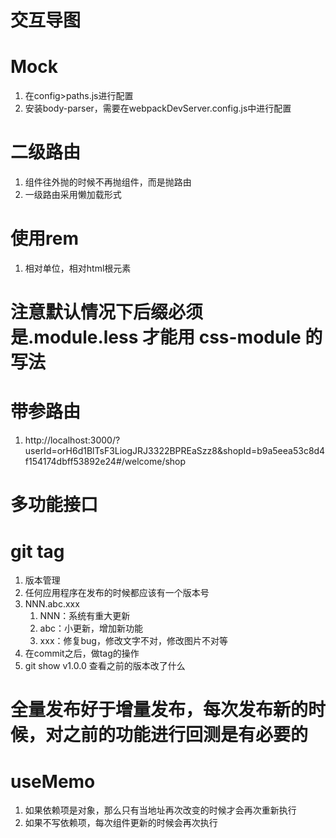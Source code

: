 # 交互导图

# Mock
1. 在config>paths.js进行配置
2. 安装body-parser，需要在webpackDevServer.config.js中进行配置

# 二级路由
1. 组件往外抛的时候不再抛组件，而是抛路由
2. 一级路由采用懒加载形式

# 使用rem
1. 相对单位，相对html根元素

# 注意默认情况下后缀必须是.module.less 才能用 css-module 的写法

# 带参路由
1. http://localhost:3000/?userId=orH6d1BlTsF3LiogJRJ3322BPREaSzz8&shopId=b9a5eea53c8d4f154174dbff53892e24#/welcome/shop

# 多功能接口

# git tag
1. 版本管理
2. 任何应用程序在发布的时候都应该有一个版本号
3. NNN.abc.xxx
   1. NNN：系统有重大更新
   2. abc：小更新，增加新功能
   3. xxx：修复bug，修改文字不对，修改图片不对等
4. 在commit之后，做tag的操作
5. git show v1.0.0 查看之前的版本改了什么


# 全量发布好于增量发布，每次发布新的时候，对之前的功能进行回测是有必要的

# useMemo
1. 如果依赖项是对象，那么只有当地址再次改变的时候才会再次重新执行
2. 如果不写依赖项，每次组件更新的时候会再次执行
